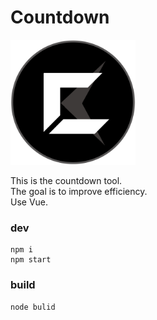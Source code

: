 # Countdown
<img width="200" src="img/countdownlogo.png"/>  

This is the countdown tool.  
The goal is to improve efficiency.  
Use Vue.

### dev
```
npm i
npm start
```
### build
```
node bulid
```
